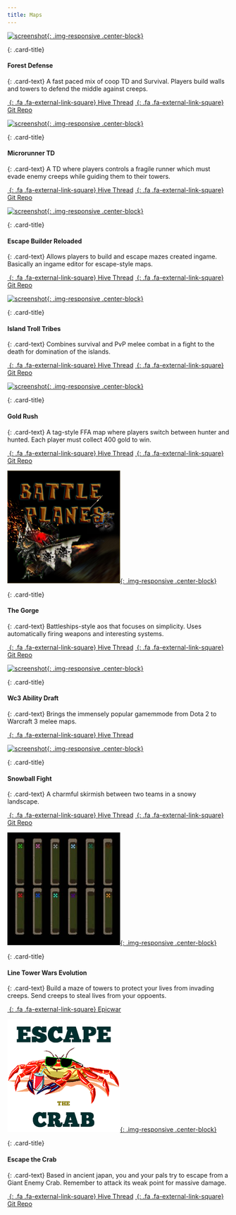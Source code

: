```yaml
---
title: Maps
---
```


<!-- Start Row -->
<div class="row">

<div class="col-sm-6 col-xs-12">
<div class="card" markdown="1">

[![screenshot](/assets/images/showcase/fdefpreview.png){: .img-responsive .center-block}](https://www.hiveworkshop.com/threads/forest-defense-0-18w.300554/)

<div class="card-block" markdown="1">

{: .card-title}

#### Forest Defense

{: .card-text}
A fast paced mix of coop TD and Survival. Players build walls and towers to defend the middle against creeps.

[_&nbsp;_{: .fa .fa-external-link-square} Hive Thread](https://www.hiveworkshop.com/threads/forest-defense-0-18w.300554/) [_&nbsp;_{: .fa .fa-external-link-square} Git Repo](https://github.com/Frotty/ForestDef)

</div>

</div>
</div>
<div class="col-sm-6 col-xs-12">
<div class="card" markdown="1">

[![screenshot](/assets/images/showcase/microtdpreview.png){: .img-responsive .center-block}](https://www.hiveworkshop.com/threads/microrunnertd-1-0-2.286363/#resource-67601)

<div class="card-block" markdown="1">

{: .card-title}

#### Microrunner TD

{: .card-text}
A TD where players controls a fragile runner which must evade enemy creeps while guiding them to their towers.

[_&nbsp;_{: .fa .fa-external-link-square} Hive Thread](https://www.hiveworkshop.com/threads/microrunnertd-1-0-2.286363/#resource-67601) [_&nbsp;_{: .fa .fa-external-link-square} Git Repo](https://bitbucket.org/Cokemonkey11/microrunnertd/src)

</div>

</div>
</div>
<!-- End Card -->

</div>
<!-- End Row -->

<div class="row">
<!-- Begin Card -->
<div class="col-sm-6 col-xs-12">
<div class="card" markdown="1">

[![screenshot](/assets/images/showcase/ebrpreview.png){: .img-responsive .center-block}](https://www.hiveworkshop.com/threads/escape-builder-r-0-90s.184964/)

<div class="card-block" markdown="1">

{: .card-title}

#### Escape Builder Reloaded

{: .card-text}
Allows players to build and escape mazes created ingame. Basically an ingame editor for escape-style maps.

[_&nbsp;_{: .fa .fa-external-link-square} Hive Thread](https://www.hiveworkshop.com/threads/escape-builder-r-0-90s.184964/) [_&nbsp;_{: .fa .fa-external-link-square} Git Repo](https://github.com/Frotty/EBR)

</div>

</div>
<!-- End Card -->
</div>
<!-- Begin Card -->
<div class="col-sm-6 col-xs-12">
<div class="card" markdown="1">

[![screenshot](/assets/images/showcase/ittpreview.png){: .img-responsive .center-block}](https://www.hiveworkshop.com/threads/island-troll-tribes-v2-99f.297609/)

<div class="card-block" markdown="1">

{: .card-title}

#### Island Troll Tribes

{: .card-text}
Combines survival and PvP melee combat in a fight to the death for domination of the islands.

[_&nbsp;_{: .fa .fa-external-link-square} Hive Thread](https://www.hiveworkshop.com/threads/island-troll-tribes-v2-99f.297609/) [_&nbsp;_{: .fa .fa-external-link-square} Git Repo](https://github.com/island-troll-tribes/island-troll-tribes)

</div>

</div>
</div>
<!-- End Card -->
</div>
<!-- End Row -->

<div class="row">
<!-- Begin Card -->
<div class="col-sm-6 col-xs-12">
<div class="card" markdown="1">

[![screenshot](/assets/images/showcase/goldrushPreview.jpg){: .img-responsive .center-block}](https://www.hiveworkshop.com/threads/gold-rush-v1-1.269852/)

<div class="card-block" markdown="1">

{: .card-title}

#### Gold Rush

{: .card-text}
A tag-style FFA map where players switch between hunter and hunted. Each player must collect 400 gold to win.

[_&nbsp;_{: .fa .fa-external-link-square} Hive Thread](https://www.hiveworkshop.com/threads/gold-rush-v1-1.269852/) [_&nbsp;_{: .fa .fa-external-link-square} Git Repo](https://github.com/HannesHaglund/Gold-Rush)

</div>

</div>
<!-- End Card -->
</div>
<!-- Begin Card -->
<div class="col-sm-6 col-xs-12">
<div class="card" markdown="1">

[![screenshot](/assets/images/showcase/gorgepreview.png){: .img-responsive .center-block}](https://www.hiveworkshop.com/threads/the-gorge-0-9-1.292325/)

<div class="card-block" markdown="1">

{: .card-title}

#### The Gorge

{: .card-text}
Battleships-style aos that focuses on simplicity. Uses automatically firing weapons and interesting systems.

[_&nbsp;_{: .fa .fa-external-link-square} Hive Thread](https://www.hiveworkshop.com/threads/the-gorge-0-9-1.292325/) [_&nbsp;_{: .fa .fa-external-link-square} Git Repo](https://bitbucket.org/Cokemonkey11/the-gorge/src)

</div>

</div>
<!-- End Card -->
</div>
<!-- End Card -->
</div>
<!-- End Row -->

<div class="row">

<!-- Begin Card -->
<div class="col-sm-6 col-xs-12">
<div class="card" markdown="1">

[![screenshot](/assets/images/showcase/draftpreview.png){: .img-responsive .center-block}](https://www.hiveworkshop.com/threads/warcraft-3-ability-draft.291422/)

<div class="card-block" markdown="1">

{: .card-title}

#### Wc3 Ability Draft

{: .card-text}
Brings the immensely popular gamemmode from Dota 2 to Warcraft 3 melee maps.

[_&nbsp;_{: .fa .fa-external-link-square} Hive Thread](https://www.hiveworkshop.com/threads/warcraft-3-ability-draft.291422/)

</div>

</div>
</div>
<!-- End Card -->

<!-- Begin Card -->
<div class="col-sm-6 col-xs-12">
<div class="card" markdown="1">

[![screenshot](/assets/images/showcase/snowballpreview.png){: .img-responsive .center-block}](https://www.hiveworkshop.com/threads/snowball-fight-1-33g.311681/)

<div class="card-block" markdown="1">

{: .card-title}

#### Snowball Fight

{: .card-text}
A charmful skirmish between two teams in a snowy landscape.

[_&nbsp;_{: .fa .fa-external-link-square} Hive Thread](https://www.hiveworkshop.com/threads/snowball-fight-1-33g.311681/) [_&nbsp;_{: .fa .fa-external-link-square} Git Repo](https://github.com/Frotty/Snowball-Fight)

</div>

</div>
<!-- End Card -->
</div>

</div>
<!-- End Row -->

<div class="row">

<!-- Begin Card -->
<div class="col-sm-6 col-xs-12">
<div class="card" markdown="1">

[![screenshot](/assets/images/showcase/ltwevopreview.jpg){: .img-responsive .center-block}](https://www.epicwar.com/maps/291953/)

<div class="card-block" markdown="1">

{: .card-title}

#### Line Tower Wars Evolution

{: .card-text}
Build a maze of towers to protect your lives from invading creeps. Send creeps to steal lives from your oppoents.

[_&nbsp;_{: .fa .fa-external-link-square} Epicwar](https://www.epicwar.com/maps/291953/)

</div>

</div>
</div>
<!-- End Card -->

<!-- Begin Card -->
<div class="col-sm-6 col-xs-12">
<div class="card" markdown="1">

[![screenshot](/assets/images/showcase/etcpreview.png){: .img-responsive .center-block}](https://www.epicwar.com/maps/291953/)

<div class="card-block" markdown="1">

{: .card-title}

#### Escape the Crab

{: .card-text}
Based in ancient japan, you and your pals try to escape from a Giant Enemy Crab. Remember to attack its weak point for massive damage.

[_&nbsp;_{: .fa .fa-external-link-square} Hive Thread](https://www.hiveworkshop.com/threads/escape-the-crab-0-23a.316415/) [_&nbsp;_{: .fa .fa-external-link-square} Git Repo](https://github.com/Frotty/EscapeTheCrab)

</div>

</div>
</div>
<!-- End Card -->

</div>
<!-- End Row -->
